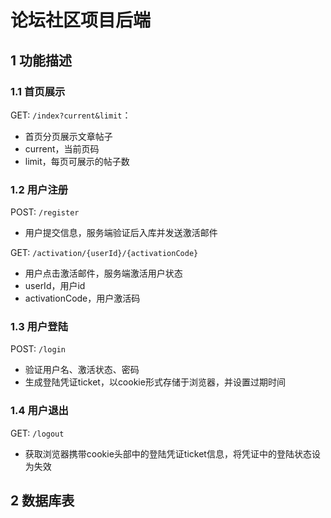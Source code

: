 # 论坛社区项目后端
## 1 功能描述
### 1.1 首页展示
GET: `/index?current&limit`： 
- 首页分页展示文章帖子
- current，当前页码
- limit，每页可展示的帖子数
### 1.2 用户注册
POST: `/register`
- 用户提交信息，服务端验证后入库并发送激活邮件

GET: `/activation/{userId}/{activationCode}`
- 用户点击激活邮件，服务端激活用户状态
- userId，用户id
- activationCode，用户激活码
### 1.3 用户登陆
POST: `/login`
- 验证用户名、激活状态、密码
- 生成登陆凭证ticket，以cookie形式存储于浏览器，并设置过期时间
### 1.4 用户退出
GET: `/logout`
- 获取浏览器携带cookie头部中的登陆凭证ticket信息，将凭证中的登陆状态设为失效
## 2 数据库表
